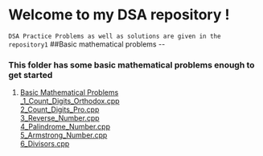 # Welcome to my DSA repository !
`DSA Practice Problems as well as solutions are given in the repository1`
##Basic mathematical problems --
### This folder has some basic mathematical problems enough to get started
1. [Basic Mathematical Problems](https://github.com/Nabin-09/Data_Structures_and_Algorithms/tree/main/1_Basic_Mathematical_Problems)<br>
     [_1_Count_Digits_Orthodox.cpp](https://github.com/Nabin-09/Data_Structures_and_Algorithms/blob/main/1_Basic_Mathematical_Problems/1_Count_Digits_Orthodox.cpp)<br>
     [2_Count_Digits_Pro.cpp](https://github.com/Nabin-09/Data_Structures_and_Algorithms/blob/main/1_Basic_Mathematical_Problems/2_Count_Digits_Pro.cpp)<br>
     [3_Reverse_Number.cpp](https://github.com/Nabin-09/Data_Structures_and_Algorithms/blob/main/1_Basic_Mathematical_Problems/3_Reverse_Number.cpp)<br>
     [4_Palindrome_Number.cpp](https://github.com/Nabin-09/Data_Structures_and_Algorithms/blob/main/1_Basic_Mathematical_Problems/4_Palindrome_Number.cpp)<br>
     [5_Armstrong_Number.cpp](https://github.com/Nabin-09/Data_Structures_and_Algorithms/blob/main/1_Basic_Mathematical_Problems/5_Armstrong_Number.cpp)<br>
     [6_Divisors.cpp](https://github.com/Nabin-09/Data_Structures_and_Algorithms/blob/main/1_Basic_Mathematical_Problems/6_Divisors.cpp)<br>
   
